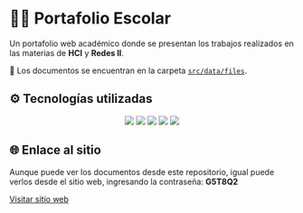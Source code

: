 # 👨‍🎓 Portafolio Escolar

Un portafolio web académico donde se presentan los trabajos realizados en las materias de **HCI** y **Redes II**.

📂 Los documentos se encuentran en la carpeta [`src/data/files`](./src/data/files).

## ⚙️ Tecnologías utilizadas

<p align="center">
  <img src="https://img.shields.io/badge/Next.js-000000?style=for-the-badge&logo=nextdotjs&logoColor=white" />
  <img src="https://img.shields.io/badge/TailwindCSS-06B6D4?style=for-the-badge&logo=tailwindcss&logoColor=white" />
  <img src="https://img.shields.io/badge/shadcn/ui-18181B?style=for-the-badge&logo=shadcnui&logoColor=white" />
  <img src="https://img.shields.io/badge/Magic UI-8B5CF6?style=for-the-badge&logo=magicui&logoColor=white" />
  <img src="https://img.shields.io/badge/Framer Motion-0055FF?style=for-the-badge&logo=framer&logoColor=white" />
</p>

## 🌐 Enlace al sitio

Aunque puede ver los documentos desde este repositorio, igual puede verlos desde el sitio web, ingresando la contraseña: **G5T8Q2**

[Visitar sitio web](https://school-portfolio-chriszys.vercel.app)
